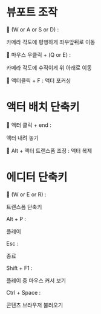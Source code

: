 # 뷰포트 조작
🌟 (W or A or S or D) :

카메라 각도에 평행하게 좌우앞뒤로 이동

🌟 마우스 우클릭 + (Q or E) :

카메라 각도에 수직이게 위 아래로 이동

🌟 액터클릭 + F :
액터 포커싱

# 액터 배치 단축키
🌟 액터 클릭 + end :

액터 내려 놓기

🌟 Alt + 액터 트랜스폼 조정 :
액터 복제

# 에디터 단축키
🌟 (W or E or R) :

트랜스폼 단축키

Alt + P :

플레이

Esc :

종료

Shift + F1 :

플레이 중 마우스 커서 보기

Ctrl + Space :

콘텐츠 브라우저 불러오기
